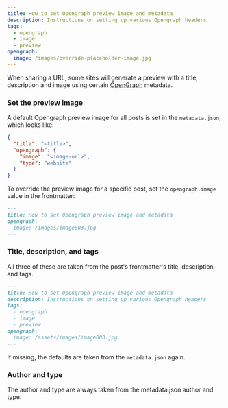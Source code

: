 ```yaml
---
title: How to set Opengraph preview image and metadata
description: Instructions on setting up various Opengraph headers
tags:
  - opengraph
  - image
  - preview
opengraph:
  image: /images/override-placeholder-image.jpg
---
```


When sharing a URL, some sites will generate a preview with a title, description and image using certain [OpenGraph](https://ogp.me/) metadata.

### Set the preview image

A default Opengraph preview image for all posts is set in the `metadata.json`, which looks like:

```json
{
  "title": "<title>",
  "opengraph": {
    "image": "<image-url>",
    "type": "website"
  }
}
```

To override the preview image for a specific post, set the `opengraph.image` value in the frontmatter:

```markdown
---
title: How to set Opengraph preview image and metadata
opengraph:
  image: /images/image003.jpg
---
```

### Title, description, and tags

All three of these are taken from the post's frontmatter's title, description, and tags.

```markdown
---
title: How to set Opengraph preview image and metadata
description: Instructions on setting up various Opengraph headers
tags:
  - opengraph
  - image
  - preview
opengraph:
  image: /assets/images/image003.jpg
---
```

If missing, the defaults are taken from the `metadata.json` again.

### Author and type

The author and type are always taken from the metadata.json author and type.
